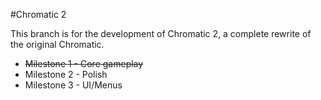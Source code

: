 #Chromatic 2

This branch is for the development of Chromatic 2, a complete rewrite of the original Chromatic.
* ~~Milestone 1 - Core gameplay~~
* Milestone 2 - Polish
* Milestone 3 - UI/Menus

